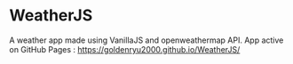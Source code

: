 # WeatherJS

A weather app made using VanillaJS and openweathermap API.
App active on GitHub Pages : https://goldenryu2000.github.io/WeatherJS/
